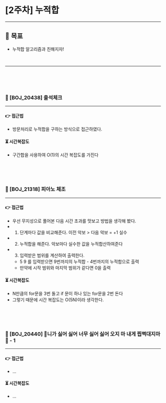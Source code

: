 # [2주차] 누적합

***

## 🎯 목표

* 누적합 알고리즘과 친해지자!

<br>

---

<br>
<br>
<br>

### 🎯 [BOJ_20438] 출석체크

---

#### 👉 접근법

- 방문처리로 누적합을 구하는 방식으로 접근하였다.

#### ⏳ 시간복잡도

- 구간합을 사용하여 O(1)의 시간 복잡도를 가진다


  <br>
  <br>
  <br>

### 🎯 [BOJ_21318] 피아노 체조

---

#### 👉 접근법

- 우선 무지성으로 풀어본 다음 시간 초과를 맛보고 방법을 생각해 봤다.
- 1. 단계마다 값을 비교해준다. 이전 악보 > 다음 악보 = +1 실수
- 2. 누적합을 해준다. 악보마다 실수한 값을 누적합산하여준다
- 3. 입력받은 범위를 계산하여 출력한다.
  - 5 9 를 입력받으면 9번까지의 누적합 - 4번까지의 누적합으로 출력
  - 만약에 시작 범위와 마지막 범위가 같다면 0을 출력

#### ⏳ 시간복잡도

- N만큼의 for문을 3번 돌고 if 문이 하나 있는 for문을 2번 돈다
- 그렇기 때문에 시간 복잡도는 O(5N)이라 생각한다.

<br>
<br>
<br>

### 🎯 [BOJ_20440] 🎵니가 싫어 싫어 너무 싫어 싫어 오지 마 내게 찝쩍대지마🎵 - 1

---

#### 👉 접근법

- ...

#### ⏳ 시간복잡도

- ...
